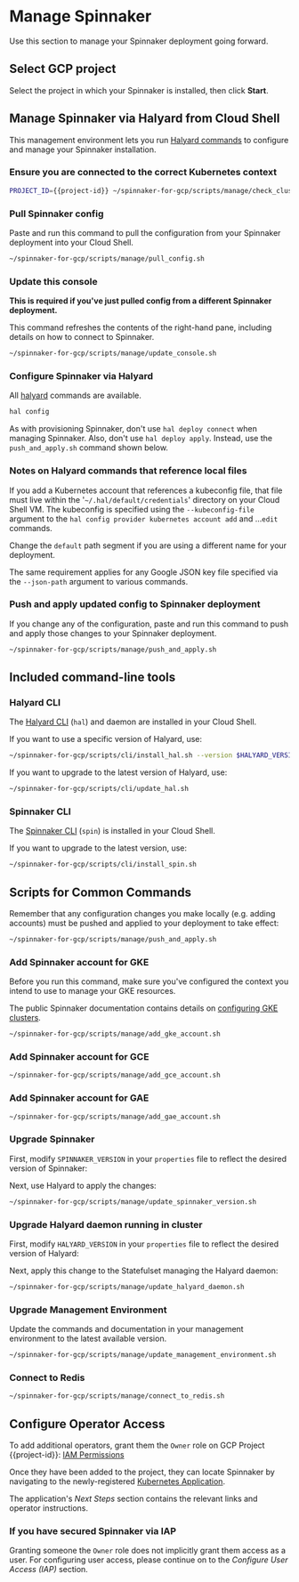 # Manage Spinnaker

Use this section to manage your Spinnaker deployment going forward.

## Select GCP project

Select the project in which your Spinnaker is installed, then click **Start**.

<walkthrough-project-billing-setup>
</walkthrough-project-billing-setup>

## Manage Spinnaker via Halyard from Cloud Shell

This management environment lets you run [Halyard
commands](https://www.spinnaker.io/reference/halyard/) to configure and manage
your Spinnaker installation.

### Ensure you are connected to the correct Kubernetes context

```bash
PROJECT_ID={{project-id}} ~/spinnaker-for-gcp/scripts/manage/check_cluster_config.sh
```

### Pull Spinnaker config

Paste and run this command to pull the configuration from your Spinnaker
deployment into your Cloud Shell.

```bash
~/spinnaker-for-gcp/scripts/manage/pull_config.sh
```

### Update this console

**This is required if you've just pulled config from a different Spinnaker deployment.**

This command refreshes the contents of the right-hand pane, including details on how
to connect to Spinnaker.

```bash
~/spinnaker-for-gcp/scripts/manage/update_console.sh
```

### Configure Spinnaker via Halyard

All [halyard](https://www.spinnaker.io/reference/halyard/commands/) commands are available.

```bash
hal config
```

As with provisioning Spinnaker, don't use `hal deploy connect` when managing
Spinnaker. Also, don't use `hal deploy apply`. Instead, use the `push_and_apply.sh`
command shown below.

### Notes on Halyard commands that reference local files

If you add a Kubernetes account that references a kubeconfig file, that file must live within
the '`~/.hal/default/credentials`' directory on your Cloud Shell VM. The
kubeconfig is specified using the `--kubeconfig-file` argument to the
`hal config provider kubernetes account add` and ...`edit` commands.

Change the `default` path segment if you are using a different name for your deployment.

The same requirement applies for any Google JSON key file specified via the
`--json-path` argument to various commands.

### Push and apply updated config to Spinnaker deployment

If you change any of the configuration, paste and run this command to push
and apply those changes to your Spinnaker deployment.

```bash
~/spinnaker-for-gcp/scripts/manage/push_and_apply.sh
```

## Included command-line tools

### Halyard CLI

The [Halyard CLI](https://www.spinnaker.io/reference/halyard/) (`hal`) and
daemon are installed in your Cloud Shell.

If you want to use a specific version of Halyard, use:

```bash
~/spinnaker-for-gcp/scripts/cli/install_hal.sh --version $HALYARD_VERSION
```

If you want to upgrade to the latest version of Halyard, use:

```bash
~/spinnaker-for-gcp/scripts/cli/update_hal.sh
```

### Spinnaker CLI

The [Spinnaker CLI](https://www.spinnaker.io/guides/spin/app/) 
(`spin`) is installed in your Cloud Shell.

If you want to upgrade to the latest version, use:

```bash
~/spinnaker-for-gcp/scripts/cli/install_spin.sh
```

## Scripts for Common Commands

Remember that any configuration changes you make locally (e.g. adding
accounts) must be pushed and applied to your deployment to take effect:

```bash
~/spinnaker-for-gcp/scripts/manage/push_and_apply.sh
```

### Add Spinnaker account for GKE

Before you run this command, make sure you've configured the context you intend
to use to manage your GKE resources.

The public Spinnaker documentation contains details on [configuring GKE
clusters](https://www.spinnaker.io/setup/install/providers/kubernetes-v2/gke/).

```bash
~/spinnaker-for-gcp/scripts/manage/add_gke_account.sh
```

### Add Spinnaker account for GCE

```bash
~/spinnaker-for-gcp/scripts/manage/add_gce_account.sh
```

### Add Spinnaker account for GAE

```bash
~/spinnaker-for-gcp/scripts/manage/add_gae_account.sh
```

### Upgrade Spinnaker

First, modify `SPINNAKER_VERSION` in your `properties` file to reflect the desired version of Spinnaker:

<walkthrough-editor-open-file
    filePath="spinnaker-for-gcp/scripts/install/properties"
    text="Open properties file">
</walkthrough-editor-open-file>

Next, use Halyard to apply the changes:

```bash
~/spinnaker-for-gcp/scripts/manage/update_spinnaker_version.sh
```

### Upgrade Halyard daemon running in cluster

First, modify `HALYARD_VERSION` in your `properties` file to reflect the desired version of Halyard:

<walkthrough-editor-open-file
    filePath="spinnaker-for-gcp/scripts/install/properties"
    text="Open properties file">
</walkthrough-editor-open-file>

Next, apply this change to the Statefulset managing the Halyard daemon:

```bash
~/spinnaker-for-gcp/scripts/manage/update_halyard_daemon.sh
```

### Upgrade Management Environment

Update the commands and documentation in your management environment to the latest available version.

```bash
~/spinnaker-for-gcp/scripts/manage/update_management_environment.sh
```

### Connect to Redis

```bash
~/spinnaker-for-gcp/scripts/manage/connect_to_redis.sh
```

## Configure Operator Access

To add additional operators, grant them the `Owner` role on GCP Project {{project-id}}: [IAM Permissions](https://console.developers.google.com/iam-admin/iam?project={{project-id}})

Once they have been added to the project, they can locate Spinnaker by navigating to the newly-registered [Kubernetes Application](https://console.developers.google.com/kubernetes/application/$ZONE/$DEPLOYMENT_NAME/spinnaker/$DEPLOYMENT_NAME?project={{project-id}}).

The application's *Next Steps* section contains the relevant links and operator instructions.

### If you have secured Spinnaker via IAP

Granting someone the `Owner` role does not implicitly grant them access as a user. For configuring user access, please continue on to the *Configure User Access (IAP)* section.

